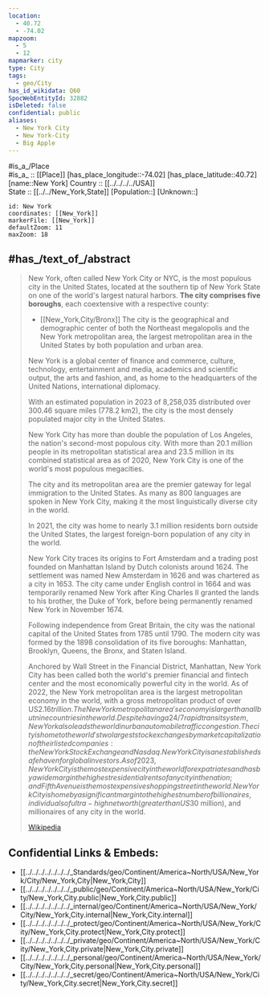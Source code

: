```yaml
---
location:
  - 40.72
  - -74.02
mapzoom:
  - 5
  - 12
mapmarker: city
type: City
tags:
  - geo/City
has_id_wikidata: Q60
SpocWebEntityId: 32882
isDeleted: false
confidential: public
aliases:
  - New York City
  - New York-City
  - Big Apple
---
```


#is_a_/Place  
#is_a_ :: [[Place]] 
[has_place_longitude::-74.02] 
[has_place_latitude::40.72] 
[name::New York] 
Country :: [[../../../../USA]]  
State :: [[../../New_York,State]] 
[Population::] 
[Unknown::] 


```leaflet
id: New York
coordinates: [[New_York]] 
markerFile: [[New_York]] 
defaultZoom: 11 
maxZoom: 18
```


## #has_/text_of_/abstract 


> New York, often called New York City or NYC, is the most populous city in the United States, 
> located at the southern tip of New York State on one of the world's largest natural harbors. 
> __The city comprises five boroughs__, each coextensive with a respective county: 
> - [[New_York,City/Bronx]]
> The city is the geographical and demographic center of both the Northeast megalopolis 
> and the New York metropolitan area, 
> the largest metropolitan area in the United States by both population and urban area. 
> 
> New York is a global center of finance and commerce, culture, technology, 
> entertainment and media, academics and scientific output, the arts and fashion, 
> and, as home to the headquarters of the United Nations, international diplomacy.
>
> With an estimated population in 2023 of 8,258,035 distributed over 300.46 square miles (778.2 km2), 
> the city is the most densely populated major city in the United States. 
> 
> New York City has more than double the population of Los Angeles, 
> the nation's second-most populous city. 
> With more than 20.1 million people in its metropolitan statistical area 
> and 23.5 million in its combined statistical area as of 2020, 
> New York City is one of the world's most populous megacities. 
> 
> The city and its metropolitan area are the premier gateway for legal immigration to the United States. 
> As many as 800 languages are spoken in New York City, 
> making it the most linguistically diverse city in the world. 
> 
> In 2021, the city was home to nearly 3.1 million residents born outside the United States, 
> the largest foreign-born population of any city in the world.
>
> New York City traces its origins to Fort Amsterdam 
> and a trading post founded on Manhattan Island by Dutch colonists around 1624. 
> The settlement was named New Amsterdam in 1626 and was chartered as a city in 1653. 
> The city came under English control in 1664 and was temporarily renamed New York 
> after King Charles II granted the lands to his brother, the Duke of York, 
> before being permanently renamed New York in November 1674. 
> 
> Following independence from Great Britain, 
> the city was the national capital of the United States from 1785 until 1790. 
> The modern city was formed by the 1898 consolidation of its five boroughs: 
> Manhattan, Brooklyn, Queens, the Bronx, and Staten Island.
>
> Anchored by Wall Street in the Financial District, Manhattan, New York City has been called both the world's premier financial and fintech center and the most economically powerful city in the world. As of 2022, the New York metropolitan area is the largest metropolitan economy in the world, with a gross metropolitan product of over US$2.16 trillion. The New York metropolitan area's economy is larger than all but nine countries in the world. Despite having a 24/7 rapid transit system, New York also leads the world in urban automobile traffic congestion. The city is home to the world's two largest stock exchanges by market capitalization of their listed companies: the New York Stock Exchange and Nasdaq. New York City is an established safe haven for global investors. As of 2023, New York City is the most expensive city in the world for expatriates and has by a wide margin the highest residential rents of any city in the nation; and Fifth Avenue is the most expensive shopping street in the world. New York City is home by a significant margin to the highest number of billionaires, individuals of ultra-high net worth (greater than US$30 million), and millionaires of any city in the world.
>
> [Wikipedia](https://en.wikipedia.org/wiki/New%20York%20City) 

## Confidential Links & Embeds: 
- [[../../../../../../../_Standards/geo/Continent/America~North/USA/New_York/City/New_York,City|New_York,City]] 
- [[../../../../../../../_public/geo/Continent/America~North/USA/New_York/City/New_York,City.public|New_York,City.public]] 
- [[../../../../../../../_internal/geo/Continent/America~North/USA/New_York/City/New_York,City.internal|New_York,City.internal]] 
- [[../../../../../../../_protect/geo/Continent/America~North/USA/New_York/City/New_York,City.protect|New_York,City.protect]] 
- [[../../../../../../../_private/geo/Continent/America~North/USA/New_York/City/New_York,City.private|New_York,City.private]] 
- [[../../../../../../../_personal/geo/Continent/America~North/USA/New_York/City/New_York,City.personal|New_York,City.personal]] 
- [[../../../../../../../_secret/geo/Continent/America~North/USA/New_York/City/New_York,City.secret|New_York,City.secret]] 
